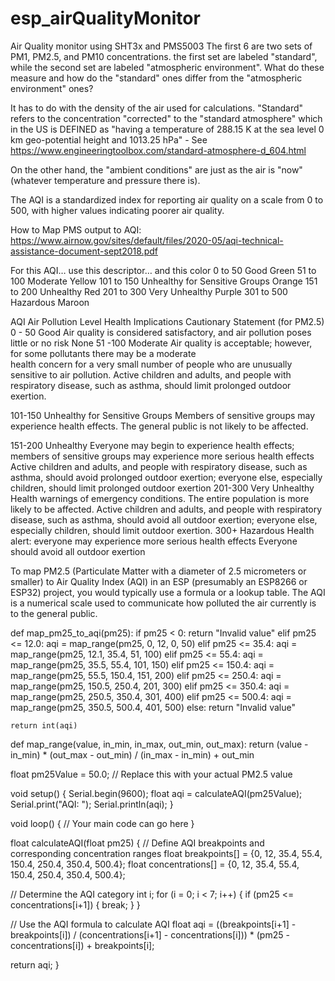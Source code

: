 # esp_airQualityMonitor
Air Quality monitor using SHT3x and PMS5003
The first 6 are two sets of PM1, PM2.5, and PM10 concentrations. the first set are labeled "standard", while the second set are labeled "atmospheric environment". What do these measure and how do the "standard" ones differ from the "atmospheric environment" ones?

It has to do with the density of the air used for calculations. "Standard" refers to the concentration "corrected" to the "standard atmosphere" which in the US is DEFINED as "having a temperature of 288.15 K at the sea level 0 km geo-potential height and 1013.25 hPa"  - See https://www.engineeringtoolbox.com/standard-atmosphere-d_604.html

On the other hand, the "ambient conditions" are just as the air is "now" (whatever temperature and pressure there is).

The AQI is a standardized index for reporting air quality on a scale from 0 to 500, with higher values indicating poorer air quality.

How to Map PMS output to AQI:  https://www.airnow.gov/sites/default/files/2020-05/aqi-technical-assistance-document-sept2018.pdf


For this AQI… use this descriptor… and this color
0 to 50         Good                            Green
51 to 100       Moderate                        Yellow
101 to 150      Unhealthy for Sensitive Groups  Orange
151 to 200      Unhealthy                       Red
201 to 300      Very Unhealthy                  Purple
301 to 500      Hazardous                       Maroon




AQI	    Air Pollution Level	    Health Implications	                                                                Cautionary Statement (for PM2.5)
0 - 50	Good	                Air quality is considered satisfactory, and air pollution poses little or no risk	None
51 -100	Moderate	            Air quality is acceptable; however, for some pollutants there may be a moderate     
                                health concern for a very small number of people who are unusually sensitive to 
                                air pollution.	                                                                    Active children and adults, and people with respiratory 
                                                                                                                    disease, such as asthma, should limit prolonged outdoor exertion.

101-150	Unhealthy for 
        Sensitive Groups	    Members of sensitive groups may experience health effects. The general public is 
                                not likely to be affected.	
                                
151-200	Unhealthy	            Everyone may begin to experience health effects; members of sensitive groups may experience more serious health effects	Active children and adults, and people with respiratory disease, such as asthma, should avoid prolonged outdoor exertion; everyone else, especially children, should limit prolonged outdoor exertion
201-300	Very Unhealthy	        Health warnings of emergency conditions. The entire population is more likely to be affected.	Active children and adults, and people with respiratory disease, such as asthma, should avoid all outdoor exertion; everyone else, especially children, should limit outdoor exertion.
300+	Hazardous	            Health alert: everyone may experience more serious health effects	Everyone should avoid all outdoor exertion


To map PM2.5 (Particulate Matter with a diameter of 2.5 micrometers or smaller) to Air Quality Index (AQI) in an ESP (presumably an ESP8266 or ESP32) project, you would typically use a formula or a lookup table. The AQI is a numerical scale used to communicate how polluted the air currently is to the general public.

def map_pm25_to_aqi(pm25):
    if pm25 < 0:
        return "Invalid value"
    elif pm25 <= 12.0:
        aqi = map_range(pm25, 0, 12, 0, 50)
    elif pm25 <= 35.4:
        aqi = map_range(pm25, 12.1, 35.4, 51, 100)
    elif pm25 <= 55.4:
        aqi = map_range(pm25, 35.5, 55.4, 101, 150)
    elif pm25 <= 150.4:
        aqi = map_range(pm25, 55.5, 150.4, 151, 200)
    elif pm25 <= 250.4:
        aqi = map_range(pm25, 150.5, 250.4, 201, 300)
    elif pm25 <= 350.4:
        aqi = map_range(pm25, 250.5, 350.4, 301, 400)
    elif pm25 <= 500.4:
        aqi = map_range(pm25, 350.5, 500.4, 401, 500)
    else:
        return "Invalid value"

    return int(aqi)

def map_range(value, in_min, in_max, out_min, out_max):
    return (value - in_min) * (out_max - out_min) / (in_max - in_min) + out_min




 float pm25Value = 50.0;  // Replace this with your actual PM2.5 value

void setup() {
  Serial.begin(9600);
  float aqi = calculateAQI(pm25Value);
  Serial.print("AQI: ");
  Serial.println(aqi);
}

void loop() {
  // Your main code can go here
}

float calculateAQI(float pm25) {
  // Define AQI breakpoints and corresponding concentration ranges
  float breakpoints[] = {0, 12, 35.4, 55.4, 150.4, 250.4, 350.4, 500.4};
  float concentrations[] = {0, 12, 35.4, 55.4, 150.4, 250.4, 350.4, 500.4};

  // Determine the AQI category
  int i;
  for (i = 0; i < 7; i++) {
    if (pm25 <= concentrations[i+1]) {
      break;
    }
  }

  // Use the AQI formula to calculate AQI
  float aqi = ((breakpoints[i+1] - breakpoints[i]) / (concentrations[i+1] - concentrations[i])) * (pm25 - concentrations[i]) + breakpoints[i];

  return aqi;
}   
